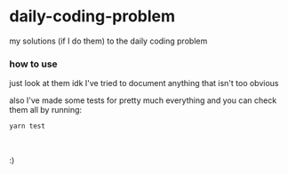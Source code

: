 # daily-coding-problem
my solutions (if I do them) to the daily coding problem

### how to use
just look at them idk
I've tried to document anything that isn't too obvious

also I've made some tests for pretty much everything and you can check them all by running:
```bash
yarn test
```

<br>

:)
